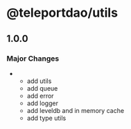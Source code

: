# @teleportdao/utils

## 1.0.0

### Major Changes

- - add utils
  - add queue
  - add error
  - add logger
  - add leveldb and in memory cache
  - add type utils

